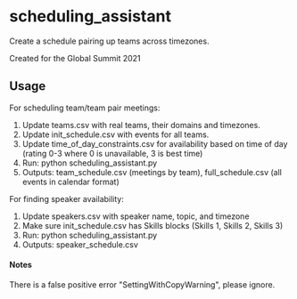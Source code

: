 # scheduling_assistant

Create a schedule pairing up teams across timezones.

Created for the Global Summit 2021



## Usage
  For scheduling team/team pair meetings:
  1. Update teams.csv with real teams, their domains and timezones. 
  2. Update init_schedule.csv with events for all teams.
  3. Update time_of_day_constraints.csv for availability based on time of day (rating 0-3 where 0 is unavailable, 3 is best time)
  4. Run: python scheduling_assistant.py 
  5. Outputs: team_schedule.csv (meetings by team), full_schedule.csv (all events in calendar format)
  
  For finding speaker availability:
  1. Update speakers.csv with speaker name, topic, and timezone
  2. Make sure init_schedule.csv has Skills blocks (Skills 1, Skills 2, Skills 3)
  3. Run: python scheduling_assistant.py
  4. Outputs: speaker_schedule.csv 

#### Notes
There is a false positive error "SettingWithCopyWarning", please ignore.
